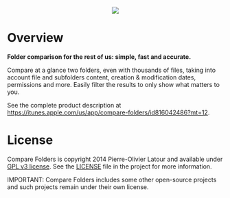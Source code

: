 <p align="center">
<img src="https://raw.github.com/swisspol/CompareFolders/master/Resources/Icon.iconset/icon_512x512.png">
</p>

Overview
========

**Folder comparison for the rest of us: simple, fast and accurate.**

Compare at a glance two folders, even with thousands of files, taking into account file and subfolders content, creation & modification dates, permissions and more. Easily filter the results to only show what matters to you.

See the complete product description at https://itunes.apple.com/us/app/compare-folders/id816042486?mt=12.

License
=======

Compare Folders is copyright 2014 Pierre-Olivier Latour and available under [GPL v3 license](http://www.gnu.org/licenses/gpl-3.0.txt). See the [LICENSE](LICENSE) file in the project for more information.

IMPORTANT: Compare Folders includes some other open-source projects and such projects remain under their own license.
